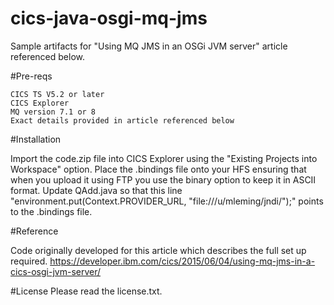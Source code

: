 # cics-java-osgi-mq-jms

Sample artifacts for "Using MQ JMS in an OSGi JVM server" article referenced below.

#Pre-reqs

    CICS TS V5.2 or later
    CICS Explorer
    MQ version 7.1 or 8
    Exact details provided in article referenced below

#Installation

Import the code.zip file into CICS Explorer using the "Existing Projects into Workspace" option.
Place the .bindings file onto your HFS ensuring that when you upload it using FTP you use the binary
option to keep it in ASCII format.
Update QAdd.java so that this line "environment.put(Context.PROVIDER_URL, "file:///u/mleming/jndi/");" 
points to the .bindings file.

#Reference

Code originally developed for this article which describes the full set up required.
https://developer.ibm.com/cics/2015/06/04/using-mq-jms-in-a-cics-osgi-jvm-server/

#License
Please read the license.txt.
